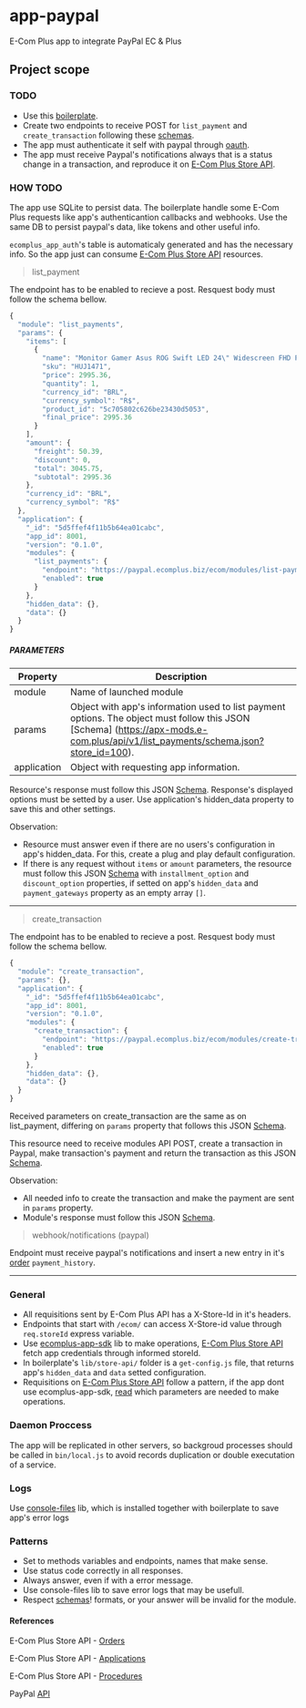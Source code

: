 # app-paypal
E-Com Plus app to integrate PayPal EC &amp; Plus

## Project scope

### TODO

* Use this [boilerplate](https://github.com/ecomclub/express-app-boilerplate).
* Create two endpoints to receive POST for `list_payment` and `create_transaction` following these [schemas](https://github.com/ecomclub/modules-api/tree/master/docs).
* The app must authenticate it self with paypal through [oauth](https://developer.paypal.com/docs/api/overview/).
* The app must receive Paypal's notifications always that is a status change in a transaction, and reproduce it on [E-Com Plus Store API](https://developers.e-com.plus/docs/api/#/store/orders/).


### HOW TODO

The app use SQLite to persist data. The boilerplate handle some E-Com Plus requests like app's authenticantion callbacks and webhooks. Use the same DB to persist paypal's data, like tokens and other useful info.

`ecomplus_app_auth`'s table is automaticaly generated and has the necessary info. So the app just can consume [E-Com Plus Store API](https://developers.e-com.plus/docs/api/#/store) resources.

> list_payment

The endpoint has to be enabled to recieve a post. Resquest body must follow the schema bellow.

```javascript
{
  "module": "list_payments",
  "params": {
    "items": [
      {
        "name": "Monitor Gamer Asus ROG Swift LED 24\" Widescreen FHD PG248Q",
        "sku": "HUJ1471",
        "price": 2995.36,
        "quantity": 1,
        "currency_id": "BRL",
        "currency_symbol": "R$",
        "product_id": "5c705802c626be23430d5053",
        "final_price": 2995.36
      }
    ],
    "amount": {
      "freight": 50.39,
      "discount": 0,
      "total": 3045.75,
      "subtotal": 2995.36
    },
    "currency_id": "BRL",
    "currency_symbol": "R$"
  },
  "application": {
    "_id": "5d5ffef4f11b5b64ea01cabc",
    "app_id": 8001,
    "version": "0.1.0",
    "modules": {
      "list_payments": {
        "endpoint": "https://paypal.ecomplus.biz/ecom/modules/list-payments",
        "enabled": true
      }
    },
    "hidden_data": {},
    "data": {}
  }
}
```
##### PARAMETERS
| Property | Description |
| -------- | ----------- |
| module | Name of launched module |
| params | Object with app's information used to list payment options. The object must follow this JSON [Schema] (https://apx-mods.e-com.plus/api/v1/list_payments/schema.json?store_id=100).
| application | Object with requesting app information.|

Resource's response must follow this JSON [Schema](https://apx-mods.e-com.plus/api/v1/list_payments/response_schema.json?store_id=100). Response's displayed options must be setted by a user. Use application's hidden_data property to save this and other settings.

Observation:
- Resource must answer even if there are no users's configuration in app's hidden_data. For this, create a plug and play default configuration.
- If there is any request without `items` or `amount` parameters, the resource must follow this JSON [Schema](https://apx-mods.e-com.plus/api/v1/list_payments/response_schema.json?store_id=100) with `installment_option` and `discount_option` properties, if setted on app's `hidden_data` and  `payment_gateways` property as an empty array `[]`.
- - -
> create_transaction

The endpoint has to be enabled to recieve a post. Resquest body must follow the schema bellow.

```javascript
{
  "module": "create_transaction",
  "params": {},
  "application": {
    "_id": "5d5ffef4f11b5b64ea01cabc",
    "app_id": 8001,
    "version": "0.1.0",
    "modules": {
      "create_transaction": {
        "endpoint": "https://paypal.ecomplus.biz/ecom/modules/create-transaction",
        "enabled": true
      }
    },
    "hidden_data": {},
    "data": {}
  }
}
```
Received parameters on create_transaction are the same as on list_payment, differing on `params` property that follows this JSON [Schema](https://apx-mods.e-com.plus/api/v1/create_transaction/schema.json?store_id=100).

This resource need to receive modules API POST, create a transaction in Paypal, make transaction's payment and return the transaction as this JSON [Schema](https://apx-mods.e-com.plus/api/v1/create_transaction/response_schema.json?store_id=100).

Observation:
- All needed info to create the transaction and make the payment are sent in `params` property.
- Module's response must follow this JSON [Schema](https://apx-mods.e-com.plus/api/v1/create_transaction/response_schema.json?store_id=100).

> webhook/notifications (paypal)

Endpoint must receive paypal's notifications and insert a new entry in it's [order](https://developers.e-com.plus/docs/api/#/store/orders/) `payment_history`.


- - -
### General

- All requisitions sent by E-Com Plus API has a X-Store-Id in it's headers.
-  Endpoints that start with `/ecom/` can access X-Store-id value through `req.storeId` express variable.
-  Use  [ecomplus-app-sdk](https://github.com/ecomclub/ecomplus-app-sdk) lib to make operations, [E-Com Plus Store API](https://developers.e-com.plus/docs/api/#/store/) fetch app credentials through informed storeId.
-  In boilerplate's `lib/store-api/` folder is a `get-config.js` file, that returns app's `hidden_data` and `data` setted configuration.
- Requisitions on [E-Com Plus Store API](https://developers.e-com.plus/docs/api/#/store/) follow a pattern, if the app dont use ecomplus-app-sdk, [read](https://developers.e-com.plus/docs/reference/store/#authentication-headers) which parameters are needed to make operations.

### Daemon Proccess

The app will be replicated in other servers, so backgroud processes should be called in `bin/local.js` to avoid records duplication or double executation of a service.

### Logs

Use [console-files](https://github.com/leomp12/console-files) lib, which is installed together with boilerplate to save app's error logs

### Patterns

- Set to methods variables and endpoints, names that make sense.
- Use status code correctly in all responses.
- Always answer, even if with a error message.
- Use console-files lib to save error logs that may be usefull.
- Respect [schemas](https://github.com/ecomclub/modules-api/tree/master/docs)! formats, or your answer will be invalid for the module.

#### References

E-Com Plus Store API - [Orders](https://developers.e-com.plus/docs/api/#/store/orders/)

E-Com Plus Store API - [Applications](https://developers.e-com.plus/docs/api/#/store/applications/)

E-Com Plus Store API - [Procedures](https://developers.e-com.plus/docs/api/#/store/procedures/)

PayPal [API](https://developer.paypal.com/docs/api/overview/)
